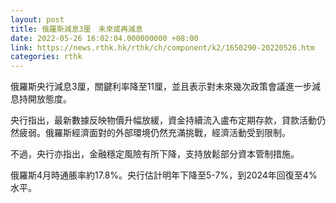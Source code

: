 ```yaml
---
layout: post
title: 俄羅斯減息3厘　未來或再減息
date: 2022-05-26 16:02:04.000000000 +08:00
link: https://news.rthk.hk/rthk/ch/component/k2/1650290-20220526.htm
categories: rthk
---
```


俄羅斯央行減息3厘，關鍵利率降至11厘，並且表示對未來幾次政策會議進一步減息持開放態度。

央行指出，最新數據反映物價升幅放緩，資金持續流入盧布定期存款，貸款活動仍然疲弱。俄羅斯經濟面對的外部環境仍然充滿挑戰，經濟活動受到限制。

不過，央行亦指出，金融穩定風險有所下降，支持放鬆部分資本管制措施。

俄羅斯4月時通脹率約17.8%。央行估計明年下降至5-7%，到2024年回復至4%水平。
